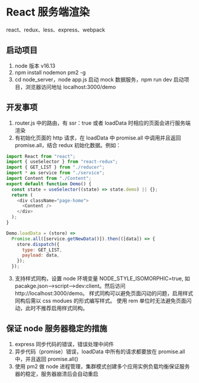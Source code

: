 # React 服务端渲染
react、redux、less、express、webpack

## 启动项目

1. node 版本 v16.13
2. npm install nodemon pm2 -g
3. cd node_server，node app.js 启动 mock 数据服务，npm run dev 启动项目，浏览器访问地址 localhost:3000/demo

## 开发事项

1. router.js 中的路由，有 ssr：true 或者 loadData 时相应的页面会进行服务端渲染
2. 有初始化页面的 http 请求，在 loadData 中 promise.all 中调用并且返回 promise.all，结合 redux 初始化数据。例如：

```js
import React from "react";
import { useSelector } from "react-redux";
import { GET_LIST } from "./reducer";
import * as service from "./service";
import Content from "./Content";
export default function Demo() {
  const state = useSelector((state) => state.demo) || {};
  return (
    <div className="page-home">
      <Content />
    </div>
  );
}

Demo.loadData = (store) =>
  Promise.all([service.getNewData()]).then(([data]) => {
    store.dispatch({
      type: GET_LIST,
      payload: data,
    });
  });
```

3. 支持样式同构，设置 node 环境变量 NODE_STYLE_ISOMORPHIC=true, 如 pacakge.json-->script-->dev:client。然后访问 http://localhost:3000/demo。
样式同构可以避免页面闪动的问题，启用样式同构后需以 css modues 的形式编写样式。
使用 rem 单位时无法避免页面闪动，此时不推荐启用样式同构。

## 保证 node 服务器稳定的措施

1. express 同步代码的错误，错误处理中间件
2. 异步代码（promise）错误，loadData 中所有的请求都要放在 promise.all 中，并且返回 promise.all()
3. 使用 pm2 做 node 进程管理，集群模式创建多个应用实例负载均衡保证服务器的稳定，服务器崩溃后会自动重启
